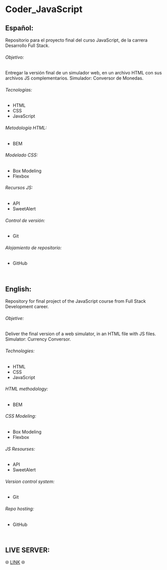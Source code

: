 # Coder_JavaScript

## Español:
Repositorio para el proyecto final del curso JavaScript, de la carrera Desarrollo Full Stack.

###### Objetivo: 
Entregar la versión final de un simulador web, en un archivo HTML con sus archivos JS complementarios.
Simulador: Conversor de Monedas.

###### Tecnologías:
- HTML
- CSS
- JavaScript

###### Metodología HTML:
- BEM

###### Modelado CSS:
- Box Modeling
- Flexbox

###### Recursos JS:
- API
- SweetAlert

###### Control de versión:
- Git

###### Alojamiento de repositorio:
- GitHub

<br />

## English:
Repository for final project of the JavaScript course from Full Stack Development career.

###### Objetive:
Deliver the final version of a web simulator, in an HTML file with JS files.
Simulator: Currency Conversor.

###### Technologies:
- HTML
- CSS
- JavaScript

###### HTML methodology:
- BEM

###### CSS Modeling:
- Box Modeling
- Flexbox

###### JS Resourses:
- API
- SweetAlert

###### Version control system:
- Git

###### Repo hosting:
- GitHub

<br />

## LIVE SERVER:
:globe_with_meridians: [LINK](https://currency-conversor.netlify.app) :globe_with_meridians:
